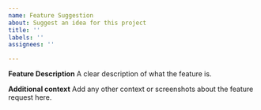 ```yaml
---
name: Feature Suggestion
about: Suggest an idea for this project
title: ''
labels: ''
assignees: ''

---
```


**Feature Description**
A clear description of what the feature is.

**Additional context**
Add any other context or screenshots about the feature request here.
